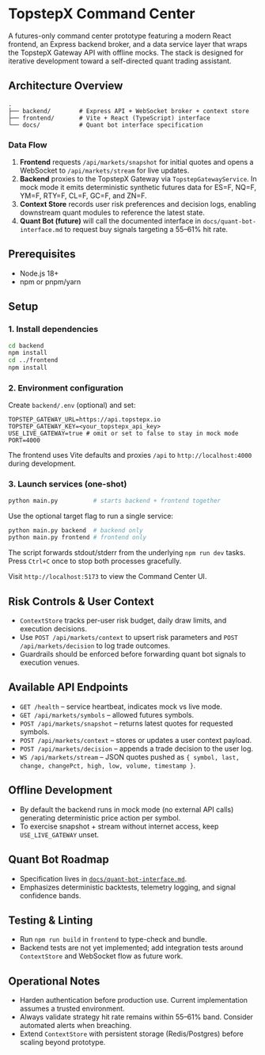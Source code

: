 # TopstepX Command Center

A futures-only command center prototype featuring a modern React frontend, an Express backend broker, and a data service layer that wraps the TopstepX Gateway API with offline mocks. The stack is designed for iterative development toward a self-directed quant trading assistant.

## Architecture Overview

```
.
├── backend/        # Express API + WebSocket broker + context store
├── frontend/       # Vite + React (TypeScript) interface
└── docs/           # Quant bot interface specification
```

### Data Flow
1. **Frontend** requests `/api/markets/snapshot` for initial quotes and opens a WebSocket to `/api/markets/stream` for live updates.
2. **Backend** proxies to the TopstepX Gateway via `TopstepGatewayService`. In mock mode it emits deterministic synthetic futures data for ES=F, NQ=F, YM=F, RTY=F, CL=F, GC=F, and ZN=F.
3. **Context Store** records user risk preferences and decision logs, enabling downstream quant modules to reference the latest state.
4. **Quant Bot (future)** will call the documented interface in `docs/quant-bot-interface.md` to request buy signals targeting a 55–61% hit rate.

## Prerequisites
- Node.js 18+
- npm or pnpm/yarn

## Setup

### 1. Install dependencies
```bash
cd backend
npm install
cd ../frontend
npm install
```

### 2. Environment configuration
Create `backend/.env` (optional) and set:
```
TOPSTEP_GATEWAY_URL=https://api.topstepx.io
TOPSTEP_GATEWAY_KEY=<your_topstepx_api_key>
USE_LIVE_GATEWAY=true # omit or set to false to stay in mock mode
PORT=4000
```

The frontend uses Vite defaults and proxies `/api` to `http://localhost:4000` during development.

### 3. Launch services (one-shot)
```bash
python main.py          # starts backend + frontend together
```

Use the optional target flag to run a single service:

```bash
python main.py backend  # backend only
python main.py frontend # frontend only
```

The script forwards stdout/stderr from the underlying `npm run dev` tasks. Press `Ctrl+C` once to stop both processes gracefully.

Visit `http://localhost:5173` to view the Command Center UI.

## Risk Controls & User Context
- `ContextStore` tracks per-user risk budget, daily draw limits, and execution decisions.
- Use `POST /api/markets/context` to upsert risk parameters and `POST /api/markets/decision` to log trade outcomes.
- Guardrails should be enforced before forwarding quant bot signals to execution venues.

## Available API Endpoints
- `GET /health` – service heartbeat, indicates mock vs live mode.
- `GET /api/markets/symbols` – allowed futures symbols.
- `POST /api/markets/snapshot` – returns latest quotes for requested symbols.
- `POST /api/markets/context` – stores or updates a user context payload.
- `POST /api/markets/decision` – appends a trade decision to the user log.
- `WS /api/markets/stream` – JSON quotes pushed as `{ symbol, last, change, changePct, high, low, volume, timestamp }`.

## Offline Development
- By default the backend runs in mock mode (no external API calls) generating deterministic price action per symbol.
- To exercise snapshot + stream without internet access, keep `USE_LIVE_GATEWAY` unset.

## Quant Bot Roadmap
- Specification lives in [`docs/quant-bot-interface.md`](docs/quant-bot-interface.md).
- Emphasizes deterministic backtests, telemetry logging, and signal confidence bands.

## Testing & Linting
- Run `npm run build` in `frontend` to type-check and bundle.
- Backend tests are not yet implemented; add integration tests around `ContextStore` and WebSocket flow as future work.

## Operational Notes
- Harden authentication before production use. Current implementation assumes a trusted environment.
- Always validate strategy hit rate remains within 55–61% band. Consider automated alerts when breaching.
- Extend `ContextStore` with persistent storage (Redis/Postgres) before scaling beyond prototype.
